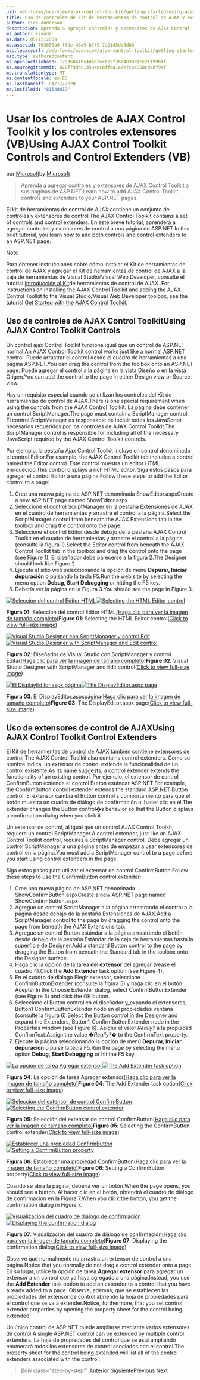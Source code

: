 ```yaml
---
uid: web-forms/overview/ajax-control-toolkit/getting-started/using-ajax-control-toolkit-controls-and-control-extenders-vb
title: Uso de controles de kit de herramientas de control de AJAX y extensores de control (VB) Microsoft Docs
author: rick-anderson
description: Aprenda a agregar controles y extensores de AJAX Control Toolkit a sus páginas de ASP.NET.
ms.author: riande
ms.date: 05/12/2009
ms.assetid: 763650a9-ffde-46a9-b779-7a9145dd5d88
msc.legacyurl: /web-forms/overview/ajax-control-toolkit/getting-started/using-ajax-control-toolkit-controls-and-control-extenders-vb
msc.type: authoredcontent
ms.openlocfilehash: 129d6841bc4db62ecbe5f26c4830d1ce2f199bff
ms.sourcegitcommit: 022f79dbc1350e0c6ffaa1e7e7c6e850cdabf9af
ms.translationtype: MT
ms.contentlocale: es-ES
ms.lasthandoff: 04/17/2020
ms.locfileid: "81540017"
---
```

# <a name="using-ajax-control-toolkit-controls-and-control-extenders-vb"></a><span data-ttu-id="45d67-103">Usar los controles de AJAX Control Toolkit y los controles extensores (VB)</span><span class="sxs-lookup"><span data-stu-id="45d67-103">Using AJAX Control Toolkit Controls and Control Extenders (VB)</span></span>

<span data-ttu-id="45d67-104">por [Microsoft](https://github.com/microsoft)</span><span class="sxs-lookup"><span data-stu-id="45d67-104">by [Microsoft](https://github.com/microsoft)</span></span>

> <span data-ttu-id="45d67-105">Aprenda a agregar controles y extensores de AJAX Control Toolkit a sus páginas de ASP.NET.</span><span class="sxs-lookup"><span data-stu-id="45d67-105">Learn how to add AJAX Control Toolkit controls and extenders to your ASP.NET pages.</span></span>

<span data-ttu-id="45d67-106">El kit de herramientas de control de AJAX contiene un conjunto de controles y extensores de control.</span><span class="sxs-lookup"><span data-stu-id="45d67-106">The AJAX Control Toolkit contains a set of controls and control extenders.</span></span> <span data-ttu-id="45d67-107">En este breve tutorial, aprenderá a agregar controles y extensores de control a una página de ASP.NET.</span><span class="sxs-lookup"><span data-stu-id="45d67-107">In this brief tutorial, you learn how to add both controls and control extenders to an ASP.NET page.</span></span>

> [!NOTE] 
> 
> <span data-ttu-id="45d67-108">Para obtener instrucciones sobre cómo instalar el Kit de herramientas de control de AJAX y agregar el Kit de herramientas de control de AJAX a la caja de herramientas de Visual Studio/Visual Web Developer, consulte el tutorial [Introducción al Kit](get-started-with-the-ajax-control-toolkit-vb.md)de herramientas de control de AJAX .</span><span class="sxs-lookup"><span data-stu-id="45d67-108">For instructions on installing the AJAX Control Toolkit and adding the AJAX Control Toolkit to the Visual Studio/Visual Web Developer toolbox, see the tutorial [Get Started with the AJAX Control Toolkit](get-started-with-the-ajax-control-toolkit-vb.md).</span></span>

## <a name="using-ajax-control-toolkit-controls"></a><span data-ttu-id="45d67-109">Uso de controles de AJAX Control Toolkit</span><span class="sxs-lookup"><span data-stu-id="45d67-109">Using AJAX Control Toolkit Controls</span></span>

<span data-ttu-id="45d67-110">Un control ajax Control Toolkit funciona igual que un control de ASP.NET normal.</span><span class="sxs-lookup"><span data-stu-id="45d67-110">An AJAX Control Toolkit control works just like a normal ASP.NET control.</span></span> <span data-ttu-id="45d67-111">Puede arrastrar el control desde el cuadro de herramientas a una página ASP.NET.</span><span class="sxs-lookup"><span data-stu-id="45d67-111">You can drag the control from the toolbox onto an ASP.NET page.</span></span> <span data-ttu-id="45d67-112">Puede agregar el control a la página en la vista Diseño o en la vista Origen.</span><span class="sxs-lookup"><span data-stu-id="45d67-112">You can add the control to the page in either Design view or Source view.</span></span>

<span data-ttu-id="45d67-113">Hay un requisito especial cuando se utilizan los controles del Kit de herramientas de control de AJAX.</span><span class="sxs-lookup"><span data-stu-id="45d67-113">There is one special requirement when using the controls from the AJAX Control Toolkit.</span></span> <span data-ttu-id="45d67-114">La página debe contener un control ScriptManager.</span><span class="sxs-lookup"><span data-stu-id="45d67-114">The page must contain a ScriptManager control.</span></span> <span data-ttu-id="45d67-115">El control ScriptManager es responsable de incluir todos los JavaScript necesarios requeridos por los controles de AJAX Control Toolkit.</span><span class="sxs-lookup"><span data-stu-id="45d67-115">The ScriptManager control is responsible for including all of the necessary JavaScript required by the AJAX Control Toolkit controls.</span></span>

<span data-ttu-id="45d67-116">Por ejemplo, la pestaña Ajax Control Toolkit incluye un control denominado el control Editor.</span><span class="sxs-lookup"><span data-stu-id="45d67-116">For example, the AJAX Control Toolkit tab includes a control named the Editor control.</span></span> <span data-ttu-id="45d67-117">Este control muestra un editor HTML enriquecido.</span><span class="sxs-lookup"><span data-stu-id="45d67-117">This control displays a rich HTML editor.</span></span> <span data-ttu-id="45d67-118">Siga estos pasos para agregar el control Editor a una página:</span><span class="sxs-lookup"><span data-stu-id="45d67-118">Follow these steps to add the Editor control to a page:</span></span>

1. <span data-ttu-id="45d67-119">Cree una nueva página de ASP.NET denominada ShowEditor.aspx</span><span class="sxs-lookup"><span data-stu-id="45d67-119">Create a new ASP.NET page named ShowEditor.aspx</span></span>
2. <span data-ttu-id="45d67-120">Seleccione el control ScriptManager en la pestaña Extensiones de AJAX en el cuadro de herramientas y arrastre el control a la página.</span><span class="sxs-lookup"><span data-stu-id="45d67-120">Select the ScriptManager control from beneath the AJAX Extensions tab in the toolbox and drag the control onto the page.</span></span>
3. <span data-ttu-id="45d67-121">Seleccione el control Editor desde debajo de la pestaña AJAX Control Toolkit en el cuadro de herramientas y arrastre el control a la página (consulte la figura 1).</span><span class="sxs-lookup"><span data-stu-id="45d67-121">Select the Editor control from beneath the AJAX Control Toolkit tab in the toolbox and drag the control onto the page (see Figure 1).</span></span> <span data-ttu-id="45d67-122">El diseñador debe parecerse a la figura 2.</span><span class="sxs-lookup"><span data-stu-id="45d67-122">The Designer should look like Figure 2.</span></span>
4. <span data-ttu-id="45d67-123">Ejecute el sitio web seleccionando la opción de menú **Depurar, Iniciar depuración** o pulsando la tecla F5.</span><span class="sxs-lookup"><span data-stu-id="45d67-123">Run the web site by selecting the menu option **Debug, Start Debugging** or hitting the F5 key.</span></span>
5. <span data-ttu-id="45d67-124">Debería ver la página en la Figura 3.</span><span class="sxs-lookup"><span data-stu-id="45d67-124">You should see the page in Figure 3.</span></span>

<span data-ttu-id="45d67-125">[![Selección del control Editor HTML](using-ajax-control-toolkit-controls-and-control-extenders-vb/_static/image1.jpg)](using-ajax-control-toolkit-controls-and-control-extenders-vb/_static/image1.png)</span><span class="sxs-lookup"><span data-stu-id="45d67-125">[![Selecting the HTML Editor control](using-ajax-control-toolkit-controls-and-control-extenders-vb/_static/image1.jpg)](using-ajax-control-toolkit-controls-and-control-extenders-vb/_static/image1.png)</span></span>

<span data-ttu-id="45d67-126">**Figura 01**: Selección del control Editor HTML[(Haga clic para ver la imagen de tamaño completo)](using-ajax-control-toolkit-controls-and-control-extenders-vb/_static/image2.png)</span><span class="sxs-lookup"><span data-stu-id="45d67-126">**Figure 01**: Selecting the HTML Editor control([Click to view full-size image](using-ajax-control-toolkit-controls-and-control-extenders-vb/_static/image2.png))</span></span>

<span data-ttu-id="45d67-127">[![Visual Studio Designer con ScriptManager y control Edit](using-ajax-control-toolkit-controls-and-control-extenders-vb/_static/image2.jpg)](using-ajax-control-toolkit-controls-and-control-extenders-vb/_static/image3.png)</span><span class="sxs-lookup"><span data-stu-id="45d67-127">[![Visual Studio Designer with ScriptManager and Edit control](using-ajax-control-toolkit-controls-and-control-extenders-vb/_static/image2.jpg)](using-ajax-control-toolkit-controls-and-control-extenders-vb/_static/image3.png)</span></span>

<span data-ttu-id="45d67-128">**Figura 02**: Diseñador de Visual Studio con ScriptManager y control Editar[(Haga clic para ver la imagen de tamaño completo)](using-ajax-control-toolkit-controls-and-control-extenders-vb/_static/image4.png)</span><span class="sxs-lookup"><span data-stu-id="45d67-128">**Figure 02**: Visual Studio Designer with ScriptManager and Edit control([Click to view full-size image](using-ajax-control-toolkit-controls-and-control-extenders-vb/_static/image4.png))</span></span>

<span data-ttu-id="45d67-129">[![El DisplayEditor.aspx página](using-ajax-control-toolkit-controls-and-control-extenders-vb/_static/image3.jpg)](using-ajax-control-toolkit-controls-and-control-extenders-vb/_static/image5.png)</span><span class="sxs-lookup"><span data-stu-id="45d67-129">[![The DisplayEditor.aspx page](using-ajax-control-toolkit-controls-and-control-extenders-vb/_static/image3.jpg)](using-ajax-control-toolkit-controls-and-control-extenders-vb/_static/image5.png)</span></span>

<span data-ttu-id="45d67-130">**Figura 03**: El DisplayEditor.aspx[página(Haga clic para ver la imagen de tamaño completo](using-ajax-control-toolkit-controls-and-control-extenders-vb/_static/image6.png))</span><span class="sxs-lookup"><span data-stu-id="45d67-130">**Figure 03**: The DisplayEditor.aspx page([Click to view full-size image](using-ajax-control-toolkit-controls-and-control-extenders-vb/_static/image6.png))</span></span>

## <a name="using-ajax-control-toolkit-control-extenders"></a><span data-ttu-id="45d67-131">Uso de extensores de control de AJAX</span><span class="sxs-lookup"><span data-stu-id="45d67-131">Using AJAX Control Toolkit Control Extenders</span></span>

<span data-ttu-id="45d67-132">El Kit de herramientas de control de AJAX también contiene extensores de control.</span><span class="sxs-lookup"><span data-stu-id="45d67-132">The AJAX Control Toolkit also contains control extenders.</span></span> <span data-ttu-id="45d67-133">Como su nombre indica, un extensor de control extiende la funcionalidad de un control existente.</span><span class="sxs-lookup"><span data-stu-id="45d67-133">As its name suggests, a control extender extends the functionality of an existing control.</span></span> <span data-ttu-id="45d67-134">Por ejemplo, el extensor de control ConfirmButton extiende el control Button estándar ASP.NET.</span><span class="sxs-lookup"><span data-stu-id="45d67-134">For example, the ConfirmButton control extender extends the standard ASP.NET Button control.</span></span> <span data-ttu-id="45d67-135">El extensor cambia el Button control s comportamiento para que el botón muestra un cuadro de diálogo de confirmación al hacer clic en él.</span><span class="sxs-lookup"><span data-stu-id="45d67-135">The extender changes the Button control�s behavior so that the Button displays a confirmation dialog when you click it.</span></span>

<span data-ttu-id="45d67-136">Un extensor de control, al igual que un control AJAX Control Toolkit, requiere un control ScriptManager.</span><span class="sxs-lookup"><span data-stu-id="45d67-136">A control extender, just like an AJAX Control Toolkit control, requires a ScriptManager control.</span></span> <span data-ttu-id="45d67-137">Debe agregar un control ScriptManager a una página antes de empezar a usar extensores de control en la página.</span><span class="sxs-lookup"><span data-stu-id="45d67-137">You must add a ScriptManager control to a page before you start using control extenders in the page.</span></span>

<span data-ttu-id="45d67-138">Siga estos pasos para utilizar el extensor de control ConfirmButton:</span><span class="sxs-lookup"><span data-stu-id="45d67-138">Follow these steps to use the ConfirmButton control extender:</span></span>

1. <span data-ttu-id="45d67-139">Cree una nueva página de ASP.NET denominada ShowConfirmButton.aspx</span><span class="sxs-lookup"><span data-stu-id="45d67-139">Create a new ASP.NET page named ShowConfirmButton.aspx</span></span>
2. <span data-ttu-id="45d67-140">Agregue un control ScriptManager a la página arrastrando el control a la página desde debajo de la pestaña Extensiones de AJAX.</span><span class="sxs-lookup"><span data-stu-id="45d67-140">Add a ScriptManager control to the page by dragging the control onto the page from beneath the AJAX Extensions tab.</span></span>
3. <span data-ttu-id="45d67-141">Agregue un control Button estándar a la página arrastrando el botón desde debajo de la pestaña Estándar de la caja de herramientas hasta la superficie de Designer.</span><span class="sxs-lookup"><span data-stu-id="45d67-141">Add a standard Button control to the page by dragging the Button from beneath the Standard tab in the toolbox onto the Designer surface.</span></span>
4. <span data-ttu-id="45d67-142">Haga clic la opción de la tarea **del extensor** del agregar (véase el cuadro 4).</span><span class="sxs-lookup"><span data-stu-id="45d67-142">Click the **Add Extender** task option (see Figure 4).</span></span>
5. <span data-ttu-id="45d67-143">En el cuadro de diálogo Elegir extensor, seleccione ConfirmButtonExtender (consulte la figura 5) y haga clic en el botón Aceptar.</span><span class="sxs-lookup"><span data-stu-id="45d67-143">In the Choose Extender dialog, select ConfirmButtonExtender (see Figure 5) and click the OK button.</span></span>
6. <span data-ttu-id="45d67-144">Seleccione el Button control en el diseñador y\_expanda el extensores, Button1 ConfirmButtonExtender nodo en el propiedades ventana (consulte la figura 6).</span><span class="sxs-lookup"><span data-stu-id="45d67-144">Select the Button control in the Designer and expand the Extenders, Button1\_ConfirmButtonExtender node in the Properties window (see Figure 6).</span></span> <span data-ttu-id="45d67-145">Asigne el valor *Really?* a la propiedad ConfirmText.</span><span class="sxs-lookup"><span data-stu-id="45d67-145">Assign the value *�Really?�* to the ConfirmText property.</span></span>
7. <span data-ttu-id="45d67-146">Ejecute la página seleccionando la opción de menú **Depurar, Iniciar depuración** o pulse la tecla F5.</span><span class="sxs-lookup"><span data-stu-id="45d67-146">Run the page by selecting the menu option **Debug, Start Debugging** or hit the F5 key.</span></span>

<span data-ttu-id="45d67-147">[![La opción de tarea Agregar extensor](using-ajax-control-toolkit-controls-and-control-extenders-vb/_static/image4.jpg)](using-ajax-control-toolkit-controls-and-control-extenders-vb/_static/image7.png)</span><span class="sxs-lookup"><span data-stu-id="45d67-147">[![The Add Extender task option](using-ajax-control-toolkit-controls-and-control-extenders-vb/_static/image4.jpg)](using-ajax-control-toolkit-controls-and-control-extenders-vb/_static/image7.png)</span></span>

<span data-ttu-id="45d67-148">**Figura 04**: La opción de tarea Agregar extensor[(Haga clic para ver la imagen de tamaño completo)](using-ajax-control-toolkit-controls-and-control-extenders-vb/_static/image8.png)</span><span class="sxs-lookup"><span data-stu-id="45d67-148">**Figure 04**: The Add Extender task option([Click to view full-size image](using-ajax-control-toolkit-controls-and-control-extenders-vb/_static/image8.png))</span></span>

<span data-ttu-id="45d67-149">[![Selección del extensor de control ConfirmButton](using-ajax-control-toolkit-controls-and-control-extenders-vb/_static/image5.jpg)](using-ajax-control-toolkit-controls-and-control-extenders-vb/_static/image9.png)</span><span class="sxs-lookup"><span data-stu-id="45d67-149">[![Selecting the ConfirmButton control extender](using-ajax-control-toolkit-controls-and-control-extenders-vb/_static/image5.jpg)](using-ajax-control-toolkit-controls-and-control-extenders-vb/_static/image9.png)</span></span>

<span data-ttu-id="45d67-150">**Figura 05**: Selección del extensor de control ConfirmButton([Haga clic para ver la imagen de tamaño completo)](using-ajax-control-toolkit-controls-and-control-extenders-vb/_static/image10.png)</span><span class="sxs-lookup"><span data-stu-id="45d67-150">**Figure 05**: Selecting the ConfirmButton control extender([Click to view full-size image](using-ajax-control-toolkit-controls-and-control-extenders-vb/_static/image10.png))</span></span>

<span data-ttu-id="45d67-151">[![Establecer una propiedad ConfirmButton](using-ajax-control-toolkit-controls-and-control-extenders-vb/_static/image6.jpg)](using-ajax-control-toolkit-controls-and-control-extenders-vb/_static/image11.png)</span><span class="sxs-lookup"><span data-stu-id="45d67-151">[![Setting a ConfirmButton property](using-ajax-control-toolkit-controls-and-control-extenders-vb/_static/image6.jpg)](using-ajax-control-toolkit-controls-and-control-extenders-vb/_static/image11.png)</span></span>

<span data-ttu-id="45d67-152">**Figura 06**: Establecer una propiedad ConfirmButton[(Haga clic para ver la imagen de tamaño completo)](using-ajax-control-toolkit-controls-and-control-extenders-vb/_static/image12.png)</span><span class="sxs-lookup"><span data-stu-id="45d67-152">**Figure 06**: Setting a ConfirmButton property([Click to view full-size image](using-ajax-control-toolkit-controls-and-control-extenders-vb/_static/image12.png))</span></span>

<span data-ttu-id="45d67-153">Cuando se abra la página, debería ver un botón.</span><span class="sxs-lookup"><span data-stu-id="45d67-153">When the page opens, you should see a button.</span></span> <span data-ttu-id="45d67-154">Al hacer clic en el botón, obtendrá el cuadro de diálogo de confirmación en la Figura 7.</span><span class="sxs-lookup"><span data-stu-id="45d67-154">When you click the button, you get the confirmation dialog in Figure 7.</span></span>

<span data-ttu-id="45d67-155">[![Visualización del cuadro de diálogo de confirmación](using-ajax-control-toolkit-controls-and-control-extenders-vb/_static/image7.jpg)](using-ajax-control-toolkit-controls-and-control-extenders-vb/_static/image13.png)</span><span class="sxs-lookup"><span data-stu-id="45d67-155">[![Displaying the confirmation dialog](using-ajax-control-toolkit-controls-and-control-extenders-vb/_static/image7.jpg)](using-ajax-control-toolkit-controls-and-control-extenders-vb/_static/image13.png)</span></span>

<span data-ttu-id="45d67-156">**Figura 07**: Visualización del cuadro de diálogo de confirmación[(Haga clic para ver la imagen de tamaño completo)](using-ajax-control-toolkit-controls-and-control-extenders-vb/_static/image14.png)</span><span class="sxs-lookup"><span data-stu-id="45d67-156">**Figure 07**: Displaying the confirmation dialog([Click to view full-size image](using-ajax-control-toolkit-controls-and-control-extenders-vb/_static/image14.png))</span></span>

<span data-ttu-id="45d67-157">Observe que normalmente no arrastra un extensor de control a una página.</span><span class="sxs-lookup"><span data-stu-id="45d67-157">Notice that you normally do not drag a control extender onto a page.</span></span> <span data-ttu-id="45d67-158">En su lugar, utilice la opción de tarea **Agregar extensor** para agregar un extensor a un control que ya haya agregado a una página.</span><span class="sxs-lookup"><span data-stu-id="45d67-158">Instead, you use the **Add Extender** task option to add an extender to a control that you have already added to a page.</span></span> <span data-ttu-id="45d67-159">Observe, además, que se establecen las propiedades del extensor de control abriendo la hoja de propiedades para el control que se va a extender.</span><span class="sxs-lookup"><span data-stu-id="45d67-159">Notice, furthermore, that you set control extender properties by opening the property sheet for the control being extended.</span></span>

<span data-ttu-id="45d67-160">Un único control de ASP.NET puede ampliarse mediante varios extensores de control.</span><span class="sxs-lookup"><span data-stu-id="45d67-160">A single ASP.NET control can be extended by multiple control extenders.</span></span> <span data-ttu-id="45d67-161">La hoja de propiedades del control que se está ampliando enumerará todos los extensores de control asociados con el control.</span><span class="sxs-lookup"><span data-stu-id="45d67-161">The property sheet for the control being extended will list all of the control extenders associated with the control.</span></span>

> [!div class="step-by-step"]
> <span data-ttu-id="45d67-162">[Anterior](get-started-with-the-ajax-control-toolkit-vb.md)
> [Siguiente](creating-a-custom-ajax-control-toolkit-control-extender-vb.md)</span><span class="sxs-lookup"><span data-stu-id="45d67-162">[Previous](get-started-with-the-ajax-control-toolkit-vb.md)
[Next](creating-a-custom-ajax-control-toolkit-control-extender-vb.md)</span></span>

